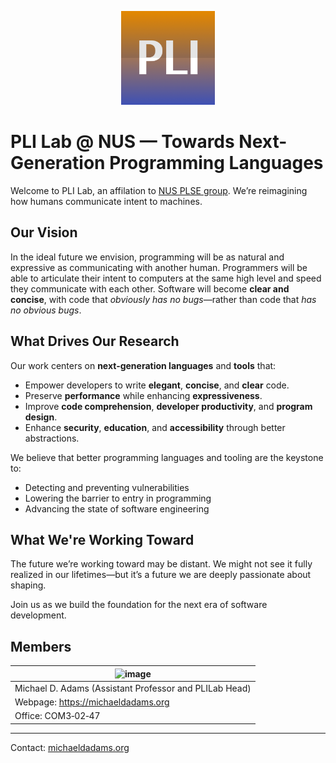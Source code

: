 <p align="center">
  <img src="./logo.png" alt="Organization Logo" width="150"/>
</p>

# PLI Lab @ NUS — Towards Next-Generation Programming Languages

Welcome to PLI Lab, an affilation to [NUS PLSE group](https://nus-plse.github.io). We’re reimagining how humans communicate intent to machines.

## Our Vision

In the ideal future we envision, programming will be as natural and expressive as communicating with another human. Programmers will be able to articulate their intent to computers at the same high level and speed they communicate with each other. Software will become **clear and concise**, with code that *obviously has no bugs*—rather than code that *has no obvious bugs*.

## What Drives Our Research

Our work centers on **next-generation languages** and **tools** that:

- Empower developers to write **elegant**, **concise**, and **clear** code.
- Preserve **performance** while enhancing **expressiveness**.
- Improve **code comprehension**, **developer productivity**, and **program design**.
- Enhance **security**, **education**, and **accessibility** through better abstractions.

We believe that better programming languages and tooling are the keystone to:
- Detecting and preventing vulnerabilities
- Lowering the barrier to entry in programming
- Advancing the state of software engineering

## What We're Working Toward

The future we’re working toward may be distant. We might not see it fully realized in our lifetimes—but it’s a future we are deeply passionate about shaping.

Join us as we build the foundation for the next era of software development.

## Members

| ![image](https://github.com/user-attachments/assets/9f1802da-a6fa-4c6e-a5a2-c28afb62a70d)
| ----
| Michael D. Adams (Assistant Professor and PLILab Head)
| Webpage: https://michaeldadams.org
| Office: COM3‐02‐47

---

Contact: [michaeldadams.org](https://michaeldadams.org)
